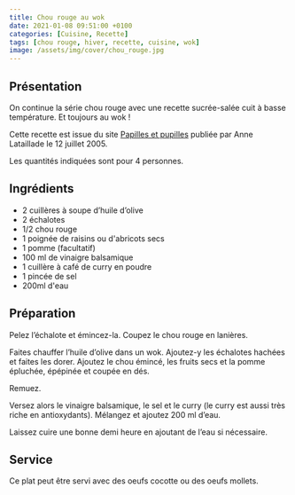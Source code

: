 ```yaml
---
title: Chou rouge au wok
date: 2021-01-08 09:51:00 +0100
categories: [Cuisine, Recette]
tags: [chou rouge, hiver, recette, cuisine, wok]
image: /assets/img/cover/chou_rouge.jpg
---
```


## Présentation
On continue la série chou rouge avec une recette sucrée-salée cuit à basse température. Et toujours au wok !

Cette recette est issue du site [Papilles et pupilles](https://www.papillesetpupilles.fr/2005/07/chou-rouge-au-wok.html) publiée par Anne Lataillade le 12 juillet 2005.

Les quantités indiquées sont pour 4 personnes.

## Ingrédients
* 2 cuillères à soupe d’huile d’olive
* 2 échalotes
* 1/2 chou rouge
* 1 poignée de raisins ou d'abricots secs
* 1 pomme (facultatif)
* 100 ml de vinaigre balsamique
* 1 cuillère à café de curry en poudre
* 1 pincée de sel
* 200ml d'eau

## Préparation
Pelez l’échalote et émincez-la. Coupez le chou rouge en lanières.

Faites chauffer l’huile d’olive dans un wok. Ajoutez-y les échalotes hachées et faites les dorer. Ajoutez le chou émincé, les fruits secs et la pomme épluchée, épépinée et coupée en dés.

Remuez.

Versez alors le vinaigre balsamique, le sel et le curry (le curry est aussi très riche en antioxydants). Mélangez et ajoutez 200 ml d’eau.

Laissez cuire une bonne demi heure en ajoutant de l’eau si nécessaire.

## Service
Ce plat peut être servi avec des oeufs cocotte ou des oeufs mollets.